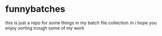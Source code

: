 # funnybatches
this is just a repo for some things in my batch file collection /n
i hope you enjoy sorting trough some of my work

